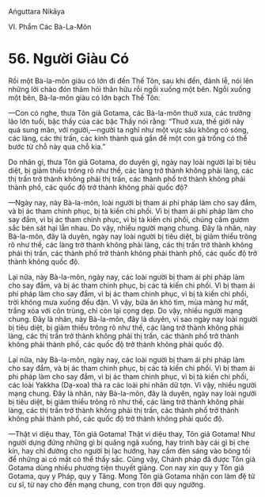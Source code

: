 Aṅguttara Nikāya

VI. Phẩm Các Bà-La-Môn

# 56. Người Giàu Có

Rồi một Bà-la-môn giàu có lớn đi đến Thế Tôn, sau khi đến, đảnh lễ, nói lên những lời chào đón thăm hỏi thân hữu rồi ngồi xuống một bên. Ngồi xuống một bên, Bà-la-môn giàu có lớn bạch Thế Tôn:

—Con có nghe, thưa Tôn giả Gotama, các Bà-la-môn thuở xưa, các trưởng lão lớn tuổi, bậc thầy của các bậc Thầy nói rằng: “Thuở xưa, thế giới này quá sung mãn, với người,—người ta nghĩ như một vực sâu không có sóng, các làng, các thị trấn, các kinh thành quá gần để một con gà trống có thể bước từ chỗ này qua chỗ kia.”

Do nhân gì, thưa Tôn giả Gotama, do duyên gì, ngày nay loài người lại bị tiêu diệt, bị giảm thiểu trông rõ như thế, các làng trở thành không phải làng, các thị trấn trở thành không phải thị trấn, các thành phố trở thành không phải thành phố, các quốc độ trở thành không phải quốc độ?

—Ngày nay, này Bà-la-môn, loài người bị tham ái phi pháp làm cho say đắm, và bị ác tham chinh phục, bị tà kiến chi phối. Vì bị tham ái phi pháp làm cho say đắm, vì bị ác tham chinh phục, vì bị tà kiến chi phối, chúng cầm gươm sắc bén sát hại lẫn nhau. Do vậy, nhiều người mạng chung. Ðây là nhân, này Bà-la-môn, đây là duyên, ngày nay loài người bị tiêu diệt, bị giảm thiểu trông rõ như thế, các làng trở thành không phải làng, các thị trấn trở thành không phải thị trấn, các thành phố trở thành không phải thành phố, các quốc độ trở thành không quốc độ.

Lại nữa, này Bà-la-môn, ngày nay, các loài người bị tham ái phi pháp làm cho say đắm, và bị ác tham chinh phục, bị các tà kiến chi phối. Vì bị tham ái phi pháp làm cho say đắm, vì bị ác tham chinh phục, vì bị tà kiến chi phối, trời không mưa xuống đều đặn. Vì vậy, bữa ăn khó tìm, mùa màng hư mất, trắng xóa với côn trùng, chỉ còn lại cọng dẹp. Do vậy, nhiều người mạng chung. Ðây là nhân, này Bà-la-môn, đây là duyên, vì sao ngày nay loài người bị tiêu diệt, bị giảm thiểu trông rõ như thế, các làng trở thành không phải làng, các thị trấn trở thành không phải thị trấn, các thành phố trở thành không phải thành phố, các quốc độ trở thành không phải quốc độ.

Lại nữa, này Bà-la-môn, ngày nay, các loài người bị tham ái phi pháp làm cho say đắm, và bị ác tham chinh phục, bị các tà kiến chi phối. Vì bị tham ái phi pháp làm cho say đắm, vì bị ác tham chinh phục, vì bị tà kiến chi phối, các loài Yakkha (Dạ-xoa) thả ra các loài phi nhân dữ tợn. Vì vậy, nhiều người mạng chung. Ðây là nhân, này Bà-la-môn, đây là duyên, ngày nay loài người bị tiêu diệt, bị giảm thiểu trông rõ như thế, các làng trở thành không phải làng, các thị trấn trở thành không phải thị trấn, các thành phố trở thành không phải thành phố, các quốc độ trở thành không phải quốc độ.

—Thật vi diệu thay, Tôn giả Gotama! Thật vi diệu thay, Tôn giả Gotama! Như người dựng đứng những gì bị quăng ngã xuống, hay trình bày cái gì bị che kín, hay chỉ đường cho người bị lạc hướng, hay cầm đèn sáng vào bóng tối để những ai có mắt có thể thấy sắc. Cũng vậy, Chánh pháp đã được Tôn giả Gotama dùng nhiều phương tiện thuyết giảng. Con nay xin quy y Tôn giả Gotama, quy y Pháp, quy y Tăng. Mong Tôn giả Gotama nhận con làm đệ tử cư sĩ, từ nay cho đến mạng chung, con trọn đời quy ngưỡng.


